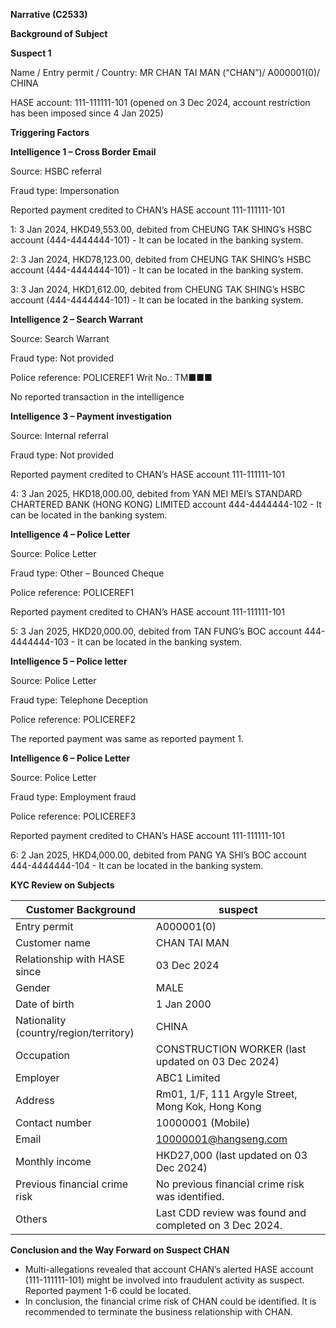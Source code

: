 **Narrative (C2533)**

**Background of Subject**

**Suspect 1**

Name / Entry permit / Country: MR CHAN TAI MAN (“CHAN”)/ A000001(0)/ CHINA

HASE account: 111-111111-101 (opened on 3 Dec 2024, account restriction has been imposed since 4 Jan 2025)

**Triggering Factors**

**Intelligence 1 – Cross Border Email**

Source: HSBC referral

Fraud type: Impersonation

Reported payment credited to CHAN’s HASE account 111-111111-101

1: 3 Jan 2024, HKD49,553.00, debited from CHEUNG TAK SHING’s HSBC account (444-4444444-101) - It can be located in the banking system.

2: 3 Jan 2024, HKD78,123.00, debited from CHEUNG TAK SHING’s HSBC account (444-4444444-101) - It can be located in the banking system.

3: 3 Jan 2024, HKD1,612.00, debited from CHEUNG TAK SHING’s HSBC account (444-4444444-101) - It can be located in the banking system.

**Intelligence 2 – Search Warrant**

Source: Search Warrant

Fraud type: Not provided

Police reference: POLICEREF1 Writ No.: TM■■■

No reported transaction in the intelligence

**Intelligence 3 – Payment investigation**

Source: Internal referral

Fraud type: Not provided

Reported payment credited to CHAN’s HASE account 111-111111-101

4: 3 Jan 2025, HKD18,000.00, debited from YAN MEI MEI’s STANDARD CHARTERED BANK (HONG KONG) LIMITED account 444-4444444-102 - It can be located in the banking system.

**Intelligence 4 – Police Letter**

Source: Police Letter

Fraud type: Other – Bounced Cheque

Police reference: POLICEREF1

Reported payment credited to CHAN’s HASE account 111-111111-101

5: 3 Jan 2025, HKD20,000.00, debited from TAN FUNG’s BOC account 444-4444444-103 - It can be located in the banking system.

**Intelligence 5 – Police letter**

Source: Police Letter

Fraud type: Telephone Deception

Police reference: POLICEREF2

The reported payment was same as reported payment 1.

**Intelligence 6 – Police Letter**

Source: Police Letter

Fraud type: Employment fraud

Police reference: POLICEREF3

Reported payment credited to CHAN’s HASE account 111-111111-101

6: 2 Jan 2025, HKD4,000.00, debited from PANG YA SHI’s BOC account 444-4444444-104 - It can be located in the banking system.

**KYC Review on Subjects**

| Customer Background | suspect |
| --- | --- |
| Entry permit | A000001(0) |
| Customer name | CHAN TAI MAN |
| Relationship with HASE since | 03 Dec 2024 |
| Gender | MALE |
| Date of birth | 1 Jan 2000 |
| Nationality (country/region/territory) | CHINA |
| Occupation | CONSTRUCTION WORKER (last updated on 03 Dec 2024) |
| Employer | ABC1 Limited |
| Address | Rm01, 1/F, 111 Argyle Street, Mong Kok, Hong Kong |
| Contact number | 10000001 (Mobile) |
| Email | 10000001@hangseng.com |
| Monthly income | HKD27,000 (last updated on 03 Dec 2024) |
| Previous financial crime risk | No previous financial crime risk was identified. |
| Others | Last CDD review was found and completed on 3 Dec 2024. |

**Conclusion and the Way Forward on Suspect CHAN**

* Multi-allegations revealed that account CHAN’s alerted HASE account (111-111111-101) might be involved into fraudulent activity as suspect. Reported payment 1-6 could be located.
* In conclusion, the financial crime risk of CHAN could be identified. It is recommended to terminate the business relationship with CHAN.